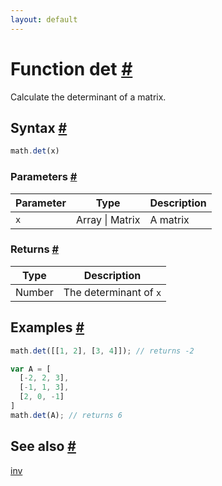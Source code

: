 ```yaml
---
layout: default
---
```


<h1 id="function-det">Function det <a href="#function-det" title="Permalink">#</a></h1>

Calculate the determinant of a matrix.


<h2 id="syntax">Syntax <a href="#syntax" title="Permalink">#</a></h2>

```js
math.det(x)
```

<h3 id="parameters">Parameters <a href="#parameters" title="Permalink">#</a></h3>

Parameter | Type | Description
--------- | ---- | -----------
`x` | Array &#124; Matrix | A matrix

<h3 id="returns">Returns <a href="#returns" title="Permalink">#</a></h3>

Type | Description
---- | -----------
Number | The determinant of `x`


<h2 id="examples">Examples <a href="#examples" title="Permalink">#</a></h2>

```js
math.det([[1, 2], [3, 4]]); // returns -2

var A = [
  [-2, 2, 3],
  [-1, 1, 3],
  [2, 0, -1]
]
math.det(A); // returns 6
```


<h2 id="see-also">See also <a href="#see-also" title="Permalink">#</a></h2>

[inv](inv.html)


<!-- Note: This file is automatically generated from source code comments. Changes made in this file will be overridden. -->
